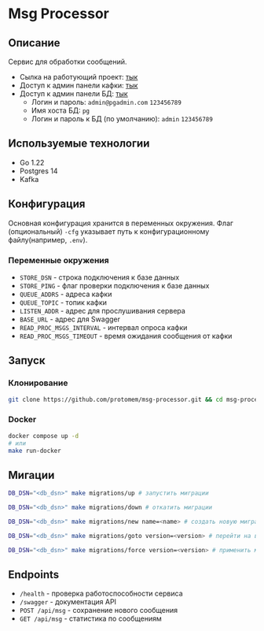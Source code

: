 # Msg Processor

## Описание

Сервис для обработки сообщений.

- Сылка на работующий проект: [тык](http://80.90.184.101/swagger)
- Доступ к админ панели кафки: [тык](http://80.90.184.101:9000)
- Доступ к админ панели БД: [тык](http://80.90.184.101:15432)
  - Логин и пароль: `admin@pgadmin.com` `123456789`
  - Имя хоста БД: `pg`
  - Логин и пароль к БД (по умолчанию): `admin` `123456789`

## Используемые технологии

- Go 1.22
- Postgres 14
- Kafka

## Конфигурация

Основная конфигурация хранится в переменных окружения.
Флаг (опциональный) `-cfg` указывает путь к конфигурационному файлу(например, `.env`).

### Переменные окружения

- `STORE_DSN` - строка подключения к базе данных
- `STORE_PING` - флаг проверки подключения к базе данных
- `QUEUE_ADDRS` - адреса кафки
- `QUEUE_TOPIC` - топик кафки
- `LISTEN_ADDR` - адрес для прослушивания сервера
- `BASE_URL` - адрес для Swagger
- `READ_PROC_MSGS_INTERVAL` - интервал опроса кафки
- `READ_PROC_MSGS_TIMEOUT` - время ожидания сообщения от кафки

## Запуск

### Клонирование

```sh
git clone https://github.com/protomem/msg-processor.git && cd msg-processor
```

### Docker

```sh
docker compose up -d
# или
make run-docker
```

## Мигации

```sh
DB_DSN="<db_dsn>" make migrations/up # запустить миграции

DB_DSN="<db_dsn>" make migrations/down # откатить миграции

DB_DSN="<db_dsn>" make migrations/new name=<name> # создать новую миграцию

DB_DSN="<db_dsn>" make migrations/goto version=<version> # перейти на версию <version> миграции

DB_DSN="<db_dsn>" make migrations/force version=<version> # применить миграцию версии <version>
```

## Endpoints

- `/health` - проверка работоспособности сервиса
- `/swagger` - документация API
- `POST /api/msg` - сохранение нового сообщения
- `GET /api/msg` - статистика по сообщениям
